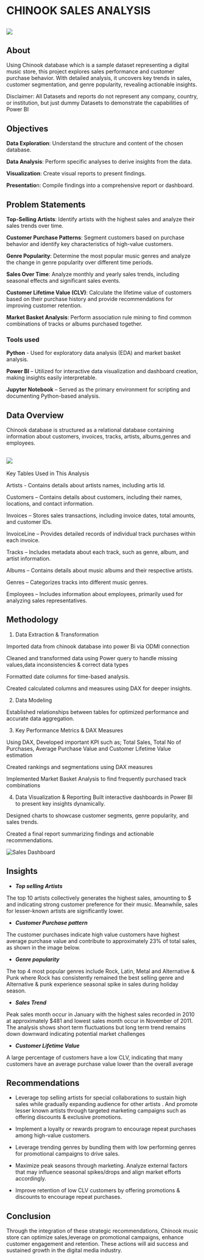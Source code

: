 # CHINOOK SALES ANALYSIS

![](icon.PNG)
---

## About 
Using Chinook database which is a sample dataset representing a digital music store, this project explores sales performance and customer purchase behavior. With detailed analysis, it uncovers key trends in sales, customer segmentation, and genre popularity, revealing actionable insights. 

Disclaimer: All Datasets and reports do not represent any company, country, or institution, but just dummy Datasets to demonstrate the capabilities of Power BI

## Objectives
**Data Exploration**: Understand the structure and content of the chosen database.

**Data Analysis**: Perform specific analyses to derive insights from the data.

**Visualization**: Create visual reports to present findings.

**Presentatio**n: Compile findings into a comprehensive report or dashboard.

## Problem Statements
**Top-Selling Artists**: Identify artists with the highest sales and analyze their sales trends over time.

**Customer Purchase Patterns**: Segment customers based on purchase behavior and identify key characteristics of high-value customers.

**Genre Popularity**: Determine the most popular music genres and analyze the change in genre popularity over different time periods.

**Sales Over Time**: Analyze monthly and yearly sales trends, including seasonal effects and significant sales events.

**Customer Lifetime Value (CLV)**: Calculate the lifetime value of customers based on their purchase history and provide recommendations for improving customer retention.

**Market Basket Analysis**: Perform association rule mining to find common combinations of tracks or albums purchased together.

### Tools used 

**Python** - Used for exploratory data analysis (EDA) and market basket analysis.

**Power BI** – Utilized for interactive data visualization and dashboard creation, making insights easily interpretable.

**Jupyter Notebook** – Served as the primary environment for scripting and documenting Python-based analysis.

## Data Overview
Chinook database is structured as a relational database containing information about customers, invoices, tracks, artists, albums,genres and employees.

![](DM.PNG)
---
Key Tables Used in This Analysis

Artists - Contains details about artists names, including artis Id.

Customers – Contains details about customers, including their names, locations, and contact information.

Invoices – Stores sales transactions, including invoice dates, total amounts, and customer IDs.

InvoiceLine – Provides detailed records of individual track purchases within each invoice.

Tracks – Includes metadata about each track, such as genre, album, and artist information.

Albums – Contains details about music albums and their respective artists.

Genres – Categorizes tracks into different music genres.

Employees – Includes information about employees, primarily used for analyzing sales representatives.

## Methodology
1. Data Extraction & Transformation 

  Imported data from chinook database into power Bi via ODMI connection

  Cleaned and transformed  data using Power query to handle missing values,data inconsistencies & correct data types 
  
  Formatted date columns for time-based analysis.
  
  Created calculated columns and measures using DAX for deeper insights.

2. Data Modeling 

  Established relationships between tables for optimized performance and accurate data aggregation. 

3. Key Performance Metrics & DAX Measures 

  Using DAX, Developed important KPI such 
  as; Total Sales, Total No of Purchases, Average Purchase Value and Customer Lifetime Value estimation 
  
  Created rankings and segmentations using DAX measures 
  
  Implemented Market Basket Analysis to find frequently purchased track combinations 

4. Data Visualization & Reporting
  Built interactive dashboards in Power BI to present key insights dynamically.
  
  Designed charts  to showcase customer segments, genre popularity, and sales trends.
  
  Created a final report summarizing findings and actionable recommendations.

  ![Sales Dashboard](Overview.PNG)

## Insights

- **_Top selling Artists_**

The top 10 artists collectively generates the highest sales, amounting to $ and indicating strong customer preference for their music. Meanwhile, sales for lesser-known artists are significantly lower.

- **_Customer Purchase pattern_**

The customer purchases indicate high value customers have highest average purchase value and contribute to approximately 23% of total sales, as shown in the image below.

- **_Genre popularity_**

The top 4 most popular genres include Rock, Latin, Metal and Alternative & Punk where Rock has consistently remained the best selling genre and Alternative & punk experience seasonal spike in sales during holiday season.

- **_Sales Trend_**

Peak sales month occur in January with the highest sales recorded in 2010 at approximately $481 and lowest sales month occur in November of 2011. The analysis shows short term fluctuations but long term trend remains down downward indicating potential market challenges

- **_Customer Lifetime Value_**

A large percentage of customers have a low CLV, indicating that many customers have an average purchase value lower than the overall average 

## Recommendations

- Leverage top selling artists for special collaborations to sustain high sales while gradually expanding audience for other artists . And promote lesser known artists through targeted marketing campaigns such as offering discounts & exclusive promotions. 

- Implement a loyalty or rewards program to encourage repeat purchases among high-value customers.

- Leverage trending genres by bundling them with low performing genres for promotional campaigns to drive sales.

- Maximize peak seasons through marketing. Analyze external factors that may influence seasonal spikes/drops and align market efforts accordingly.

- Improve retention of low CLV customers by offering promotions & discounts to encourage repeat purchases.

## Conclusion

Through the integration of these strategic recommendations, Chinook music store can optimize sales,leverage on promotional campaigns, enhance customer engagement and retention. These actions will aid success and sustained growth in the digital media industry.
